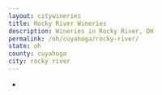 ```yaml
---
layout: citywineries
title: Rocky River Wineries
description: Wineries in Rocky River, OH
permalink: /oh/cuyahoga/rocky-river/
state: oh
county: cuyahoga
city: rocky river
---
```

-
